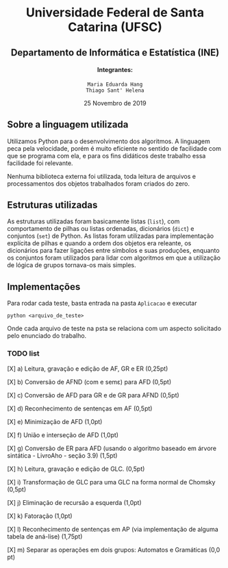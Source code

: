 <center>

# Universidade Federal de Santa Catarina (UFSC)
## Departamento de Informática e Estatística (INE)

#### Integrantes:
    Maria Eduarda Hang
    Thiago Sant' Helena


25 Novembro de 2019
</center>

## Sobre a linguagem utilizada

Utilizamos Python para o desenvolvimento dos algoritmos. A linguagem peca pela velocidade, porém é muito eficiente no sentido de facilidade com que se programa com ela, e para os fins didáticos deste trabalho essa facilidade foi relevante.

Nenhuma biblioteca externa foi utilizada, toda leitura de arquivos e processamentos dos objetos trabalhados foram criados do zero.

## Estruturas utilizadas

As estruturas utilizadas foram basicamente listas (`list`), com comportamento de pilhas ou listas ordenadas, dicionários (`dict`) e conjuntos (`set`) de Python. As listas foram utilizadas para implementação explícita de pilhas e quando a ordem dos objetos era releante, os dicionários para fazer ligações entre símbolos e suas produções, enquanto os conjuntos foram utilizados para lidar com algoritmos em que a utilização de lógica de grupos tornava-os mais simples.

## Implementações

Para rodar cada teste, basta entrada na pasta `Aplicacao` e executar 

```
python <arquivo_de_teste>
```

Onde cada arquivo de teste na psta se relaciona com um aspecto solicitado pelo enunciado do trabalho. 

### TODO list

  [X] a) Leitura, gravação e edição de AF, GR e ER (0,25pt)

  [X] b) Conversão de AFND (com e semε) para AFD (0,5pt)

  [X] c) Conversão de AFD para GR e de GR para AFND (0,5pt)

  [X] d) Reconhecimento de sentenças em AF (0,5pt)

  [X] e) Minimização de AFD (1,0pt)

  [X] f) União e interseção de AFD (1,0pt)

  [X] g) Conversão de ER para AFD (usando o algoritmo baseado em árvore sintática - LivroAho - seção 3.9) (1,5pt)

  [X] h) Leitura, gravação e edição de GLC. (0,5pt)

  [X] i) Transformação de GLC para uma GLC na forma normal de Chomsky (0,5pt)

  [X] j) Eliminação de recursão a esquerda (1,0pt)

  [X] k) Fatoração (1,0pt)

  [X] l) Reconhecimento de sentenças em AP (via implementação de alguma tabela de aná-lise) (1,75pt)

  [X] m) Separar as operações em dois grupos: Automatos e Gramáticas (0,0 pt)
